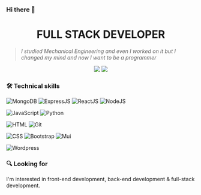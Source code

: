 ### Hi there 👋 
 <h1 align="center"> FULL STACK DEVELOPER </h1>  
 
 > *I studied Mechanical Engineering and even I worked on it but I changed my mind and now I want to be a programmer*
 
  <p align="center"> 
    <img src= https://img.shields.io/static/v1?label=Mail&labelColor=791237&message=irenegdp94@gmail.com&color=f41515&style=flat-square&logo=gmail>
    <img src= https://komarev.com/ghpvc/?username=Irenegdp94&color=ff69b4&style=flat-square>
  </p>
  
### 🛠️ Technical skills
<!-- https://img.shields.io/badge/<LABEL>-<MESSAGE>-<COLOR> -->

<!-- ![MongoDB](https://img.shields.io/badge/-MongoDB-F1F1F2?style=?style=for-the-badge&logo=appveyor&logo=mongodb&logoColor=green)
![ExpressJS](https://img.shields.io/badge/-Express-F1F1F2?style=?style=for-the-badge&logo=appveyor&logo=express&logoColor=black)
![ReactJS](https://img.shields.io/badge/-ReactJs-000000?logo=react)
![Node.JS](https://img.shields.io/badge/-Node.js-black?style=?style=for-the-badge&logo=appveyor&logo=node.js&logoColor=green)  
![JavaScript](https://img.shields.io/badge/-JavaScript-black?style=flat-square&logo=javascript)
![Python](https://img.shields.io/badge/-Python-black?style=flat-square&logo=python)  
![HTML](https://img.shields.io/badge/-HTML5-black?style=flat-square&logo=html5)
![Git](https://img.shields.io/badge/-Git-black?style=flat-square&logo=git)  
![CSS](https://img.shields.io/badge/-CSS3-black?style=flat-square&logo=css3)
![Bootstrap](https://img.shields.io/badge/-Bootstrap-black?style=flat-square&logo=bootstrap)
![Mui](https://img.shields.io/badge/-Mui-black?style=flat-square&logo=mui)  
![Wordpress](https://img.shields.io/badge/-Wordpress-black?style=flat-square&logo=Wordpress) -->


![MongoDB](https://img.shields.io/static/v1?label=&labelColor=F1F1F2&message=MongoDB&color=4a6f73&logo=mongodb&style=flat-square)
![ExpressJS](https://img.shields.io/static/v1?label=&labelColor=F1F1F2&message=ExpressJS&color=F1F1F2&logo=express&logoColor=black&style=flat-square)
![ReactJS](https://img.shields.io/static/v1?label=&labelColor=F1F1F2&message=ReactJS&color=145da0&logo=react&style=flat-square)
![NodeJS](https://img.shields.io/static/v1?label=&labelColor=F1F1F2&message=NodeJS&color=4a6f73&logo=node.js&style=flat-square)  

![JavaScript](https://img.shields.io/static/v1?label=&labelColor=F1F1F2&message=JavaScript&color=fad02c&logo=javaScript&style=flat-square)
![Python](https://img.shields.io/static/v1?label=&labelColor=F1F1F2&message=Python&color=145da0&logo=Python&style=flat-square)

![HTML](https://img.shields.io/static/v1?label=&labelColor=F1F1F2&message=HTML&color=F46246&logo=HTML5&style=flat-square)
![Git](https://img.shields.io/static/v1?label=&labelColor=F1F1F2&message=Git&color=F41515&logo=Git&style=flat-square)  

![CSS](https://img.shields.io/static/v1?label=&labelColor=F1F1F2&message=CSS&color=145da0&logo=CSS3&logoColor=orange&style=flat-square)
![Bootstrap](https://img.shields.io/static/v1?label=&labelColor=F1F1F2&message=Bootstrap&color=49326B&logo=Bootstrap&style=flat-square)
![Mui](https://img.shields.io/static/v1?label=&labelColor=F1F1F2&message=Mui&color=145da0&logo=Mui&style=flat-square)  

![Wordpress](https://img.shields.io/static/v1?label=&labelColor=F1F1F2&message=Wordpress&color=145da0&logo=Wordpress&logoColor=blue&style=flat-square)

### :mag: Looking for
I'm interested in front-end development, back-end development & full-stack development.




















<!--
**Irenegdp94/Irenegdp94** is a ✨ _special_ ✨ repository because its `README.md` (this file) appears on your GitHub profile.

Here are some ideas to get you started:

- 🔭 I’m currently working on ...
- 🌱 I’m currently learning ...
- 👯 I’m looking to collaborate on ...
- 🤔 I’m looking for help with ...
- 💬 Ask me about ...
- 📫 How to reach me: ...
- 😄 Pronouns: ...
- ⚡ Fun fact: ...
-->
